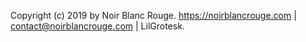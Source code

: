 Copyright (c) 2019 by Noir Blanc Rouge. https://noirblancrouge.com | <contact@noirblancrouge.com> | LilGrotesk.